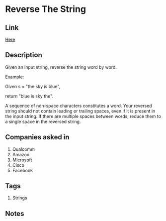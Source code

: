 # Reverse The String

## Link

[Here](https://www.interviewbit.com/problems/reverse-the-string/)

## Description

Given an input string, reverse the string word by word.

Example:

Given s = "the sky is blue",

return "blue is sky the".

A sequence of non-space characters constitutes a word.
Your reversed string should not contain leading or trailing spaces, even if it is present in the input string.
If there are multiple spaces between words, reduce them to a single space in the reversed string.

## Companies asked in

1. Qualcomm
1. Amazon
1. Microsoft
1. Cisco
1. Facebook

## Tags

1. Strings

## Notes